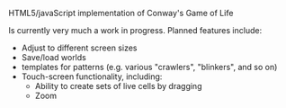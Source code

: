 HTML5/javaScript implementation of Conway's Game of Life

Is currently very much a work in progress. Planned features include:

- Adjust to different screen sizes
- Save/load worlds
- templates for patterns (e.g. various "crawlers", "blinkers", and so on)
- Touch-screen functionality, including:
  - Ability to create sets of live cells by dragging
  - Zoom

